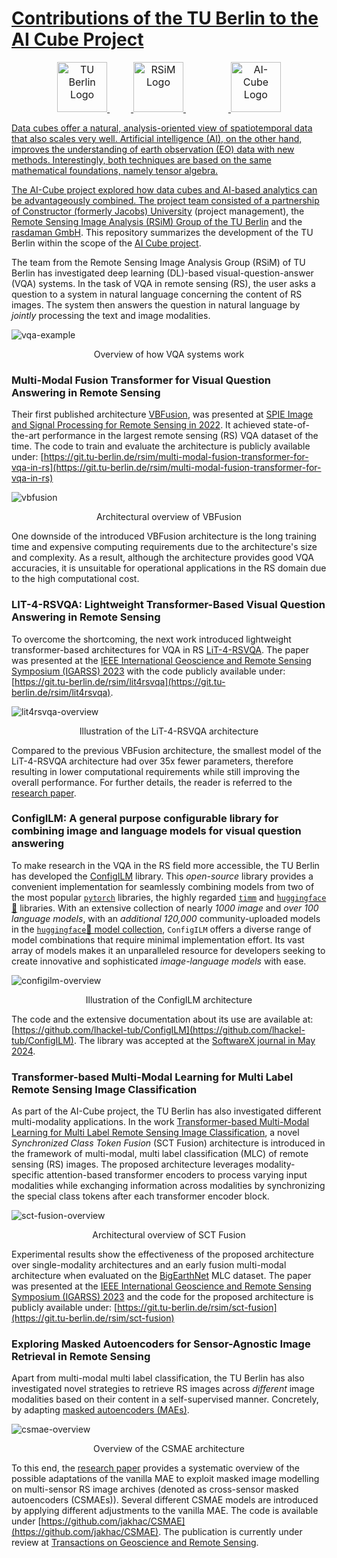 # [Contributions of the TU Berlin to the AI Cube Project](https://eo-lab.org/en/projects/?id=12443968-ab8d-439b-8794-57d25b260406) 

<div align="center">
<a href="https://www.tu.berlin/"><img src="https://raw.githubusercontent.com/wiki/lhackel-tub/ConfigILM/static/imgs/tu-berlin-logo-long-red.svg" style="font-size: 1rem; height: 5em; width: auto" alt="TU Berlin Logo"/>
<img height="5em" hspace="17em"/>
<a href="https://rsim.berlin/"><img src="https://raw.githubusercontent.com/wiki/lhackel-tub/ConfigILM/static/imgs/RSiM_Logo_1.png" style="font-size: 1rem; height: 5em; width: auto" alt="RSiM Logo"/>
<img height="5em" hspace="34em"/>
<a href="https://eo-lab.org/de/projects/?id=12443968-ab8d-439b-8794-57d25b260406"><img src="https://raw.githubusercontent.com/wiki/lhackel-tub/ConfigILM/static/imgs/ai-cube-logo.png" style="font-size: 1rem; height: 5em; width: auto" alt="AI-Cube Logo"/>
</div>

Data cubes offer a natural, analysis-oriented view of spatiotemporal data that also scales very well.
Artificial intelligence (AI), on the other hand, improves the understanding of earth observation (EO) data with new methods.
Interestingly, both techniques are based on the same mathematical foundations, namely tensor algebra.

The AI-Cube project explored how data cubes and AI-based analytics can be advantageously combined. 
The project team consisted of a partnership of [Constructor (formerly Jacobs) University](https://constructor.university/)
(project management), the [Remote Sensing Image Analysis (RSiM) Group of the TU Berlin](https://rsim.berlin/)
and the [rasdaman GmbH](https://www.rasdaman.com/).
This repository summarizes the development of the TU Berlin within the scope of the [AI Cube project](https://eo-lab.org/en/projects/?id=12443968-ab8d-439b-8794-57d25b260406).

The team from the Remote Sensing Image Analysis Group (RSiM) of TU Berlin has investigated deep learning (DL)-based visual-question-answer (VQA) systems.
In the task of VQA in remote sensing (RS), the user asks a question to a system in natural language concerning the content of RS images.
The system then answers the question in natural language by _jointly_ processing the text and image modalities.

<!--- ![vqa-example](./assets/vqa_example.png) --->
![vqa-example](./assets/VQA-basic.gif)
<p align="center">Overview of how VQA systems work</p>

### Multi-Modal Fusion Transformer for Visual Question Answering in Remote Sensing

Their first published architecture [VBFusion](https://arxiv.org/abs/2210.04510), was presented at 
[SPIE Image and Signal Processing for Remote Sensing in 2022](https://spie.org/spie-sensors-imaging/presentation/Multi-modal-fusion-transformer-for-visual-question-answering-in-remote/12267-21#_=_).
It achieved state-of-the-art performance in the largest remote sensing (RS) VQA dataset of the time.
The code to train and evaluate the architecture is publicly available under:
[https://git.tu-berlin.de/rsim/multi-modal-fusion-transformer-for-vqa-in-rs](https://git.tu-berlin.de/rsim/multi-modal-fusion-transformer-for-vqa-in-rs)

![vbfusion](./assets/vbfusion.png)
<p align="center">Architectural overview of VBFusion</p>

One downside of the introduced VBFusion architecture is the long training time and expensive computing requirements due to the architecture's size and complexity.
As a result, although the architecture provides good VQA accuracies, it is unsuitable for operational applications in the RS domain due to the high computational cost.

### LIT-4-RSVQA: Lightweight Transformer-Based Visual Question Answering in Remote Sensing

To overcome the shortcoming, the next work introduced lightweight transformer-based architectures for VQA in RS [LiT-4-RSVQA](https://arxiv.org/abs/2306.00758).
The paper was presented at the [IEEE International Geoscience and Remote Sensing Symposium (IGARSS) 2023](https://ieeexplore.ieee.org/document/10281674)
with the code publicly available under: [https://git.tu-berlin.de/rsim/lit4rsvqa](https://git.tu-berlin.de/rsim/lit4rsvqa).

![lit4rsvqa-overview](./assets/lit4rsvqa.png)
<p align="center">Illustration of the LiT-4-RSVQA architecture</p>

Compared to the previous VBFusion architecture, the smallest model of the LiT-4-RSVQA architecture had over 35x fewer parameters, therefore resulting
in lower computational requirements while still improving the overall performance.
For further details, the reader is referred to the [research paper](https://arxiv.org/pdf/2306.00758.pdf).

### ConfigILM: A general purpose configurable library for combining image and language models for visual question answering

To make research in the VQA in the RS field more accessible, the TU Berlin has developed the [ConfigILM](https://github.com/lhackel-tub/ConfigILM) library.
This _open-source_ library provides a convenient implementation for seamlessly combining models
from two of the most popular [`pytorch`](https://pytorch.org/) libraries,
the highly regarded [`timm`](https://github.com/rwightman/pytorch-image-models) and [`huggingface`🤗](https://huggingface.co/) libraries.
With an extensive collection of nearly _1000 image_ and _over 100 language models_,
with an _additional 120,000_ community-uploaded models in the [`huggingface`🤗 model collection](https://huggingface.co/models),
`ConfigILM` offers a diverse range of model combinations that require minimal implementation effort.
Its vast array of models makes it an unparalleled resource for developers seeking to create
innovative and sophisticated _image-language models_ with ease.

![configilm-overview](./assets/configilm.png)
<p align="center">Illustration of the ConfigILM architecture</p>

The code and the extensive documentation about its use are available at: [https://github.com/lhackel-tub/ConfigILM](https://github.com/lhackel-tub/ConfigILM).
The library was accepted at the [SoftwareX journal in May 2024](https://www.sciencedirect.com/science/article/pii/S235271102400102X).

### Transformer-based Multi-Modal Learning for Multi Label Remote Sensing Image Classification

As part of the AI-Cube project, the TU Berlin has also investigated different multi-modality applications.
In the work [Transformer-based Multi-Modal Learning for Multi Label Remote Sensing Image Classification](https://arxiv.org/abs/2306.01523), a novel
_Synchronized Class Token Fusion_ (SCT Fusion) architecture is introduced in the framework of multi-modal, multi label classification (MLC) of remote sensing
(RS) images. The proposed architecture leverages modality-specific attention-based transformer encoders to process varying input modalities while exchanging information across
modalities by synchronizing the special class tokens after each transformer encoder block.

![sct-fusion-overview](./assets/sct_fusion.png)
<p align="center">Architectural overview of SCT Fusion</p>

Experimental results show the effectiveness of the proposed architecture over single-modality architectures and an early fusion multi-modal
architecture when evaluated on the [BigEarthNet](https://bigearth.net/) MLC dataset.
The paper was presented at the [IEEE International Geoscience and Remote Sensing Symposium (IGARSS) 2023](https://ieeexplore.ieee.org/document/10281927) and 
the code for the proposed architecture is publicly available under: [https://git.tu-berlin.de/rsim/sct-fusion](https://git.tu-berlin.de/rsim/sct-fusion)

### Exploring Masked Autoencoders for Sensor-Agnostic Image Retrieval in Remote Sensing

Apart from multi-modal multi label classification, the TU Berlin has also investigated novel strategies to retrieve
RS images across _different_ image modalities based on their content in a self-supervised manner.
Concretely, by adapting [masked autoencoders (MAEs)](https://arxiv.org/abs/2111.06377).

![csmae-overview](./assets/csmae.png)
<p align="center">Overview of the CSMAE architecture</p>

To this end, the [research paper](https://arxiv.org/abs/2401.07782) provides a systematic overview of the possible adaptations of the vanilla MAE to exploit masked image modelling on
multi-sensor RS image archives (denoted as cross-sensor masked autoencoders (CSMAEs)). 
Several different CSMAE models are introduced by applying different adjustments to the vanilla MAE.
The code is available under [https://github.com/jakhac/CSMAE](https://github.com/jakhac/CSMAE). 
The publication is currently under review at [Transactions on Geoscience and Remote Sensing](https://ieeexplore.ieee.org/xpl/RecentIssue.jsp?punumber=36).

